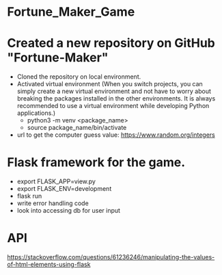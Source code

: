 # Fortune_Maker_Game

# Created a new repository on GitHub "Fortune-Maker"
- Cloned the repository on local environment.
- Activated virtual environment (When you switch projects, you can simply create a new virtual environment and not have to worry about breaking the packages installed in the other environments. It is always recommended to use a virtual environment while developing Python applications.)
    - python3 -m venv <package_name>
    - source package_name/bin/activate
- url to get the computer guess value: https://www.random.org/integers 


# Flask framework for the game.
- export FLASK_APP=view.py
- export FLASK_ENV=development
- flask run
- write error handling code
- look into accessing db for user input


# API
https://stackoverflow.com/questions/61236246/manipulating-the-values-of-html-elements-using-flask
